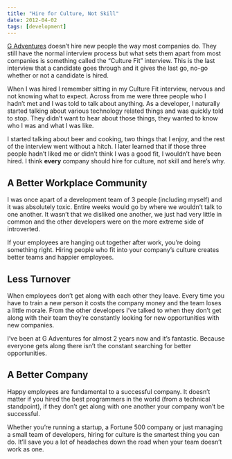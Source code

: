 ```yaml
---
title: "Hire for Culture, Not Skill"
date: 2012-04-02
tags: [development]
---
```


[G Adventures](https://gadventures.com/) doesn’t hire new people the way most companies do. They still have the normal interview process but what sets them apart from most companies is something called the “Culture Fit” interview. This is the last interview that a candidate goes through and it gives the last go, no-go whether or not a candidate is hired.

When I was hired I remember sitting in my Culture Fit interview, nervous and not knowing what to expect. Across from me were three people who I hadn’t met and I was told to talk about anything. As a developer, I naturally started talking about various technology related things and was quickly told to stop. They didn’t want to hear about those things, they wanted to know who I was and what I was like.

I started talking about beer and cooking, two things that I enjoy, and the rest of the interview went without a hitch. I later learned that if those three people hadn’t liked me or didn’t think I was a good fit, I wouldn’t have been hired. I think **every** company should hire for culture, not skill and here’s why.

## A Better Workplace Community
I was once apart of a development team of 3 people (including myself) and it was absolutely toxic. Entire weeks would go by where we wouldn’t talk to one another. It wasn’t that we disliked one another, we just had very little in common and the other developers were on the more extreme side of introverted.

If your employees are hanging out together after work, you’re doing something right. Hiring people who fit into your company’s culture creates better teams and happier employees.

## Less Turnover
When employees don’t get along with each other they leave. Every time you have to train a new person it costs the company money and the team loses a little morale. From the other developers I’ve talked to when they don’t get along with their team they’re constantly looking for new opportunities with new companies.

I’ve been at G Adventures for almost 2 years now and it’s fantastic. Because everyone gets along there isn’t the constant searching for better opportunities.

## A Better Company
Happy employees are fundamental to a successful company. It doesn’t matter if you hired the best programmers in the world (from a technical standpoint), if they don’t get along with one another your company won’t be successful.

Whether you’re running a startup, a Fortune 500 company or just managing a small team of developers, hiring for culture is the smartest thing you can do. It’ll save you a lot of headaches down the road when your team doesn’t work as one.

